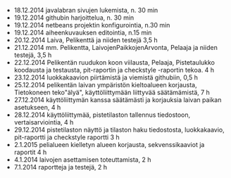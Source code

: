 * 18.12.2014 javalabran sivujen lukemista, n. 30 min
* 19.12.2014 githubin harjoittelua, n. 30 min
* 19.12.2014 netbeans projektin konfigurointia, n.30 min
* 19.12.2014 aiheenkuvauksen editointia, n.15 min
* 20.12.2014 Laiva, Pelikenttä ja niiden testejä 3,5 h
* 21.12.2014 mm. Pelikentta, LaivojenPaikkojenArvonta, Pelaaja ja
             niiden testejä, 3,5 h
* 22.12.2014 Pelikentän ruudukon koon viilausta, Pelaaja, Pistetaulukko koodausta 
             ja testausta, pit-raportin ja checkstyle -raportin tekoa. 4 h
* 23.12.2014 luokkakaavion piirtämistä ja viemistä githubiin, 0,5 h
* 25.12.2014 pelikentän laivan ympäristön kieltoalueen korjausta, Tietokoneen teko"älyä", käyttöliittymään liittyvää
             säätämämistä, 7 h
* 27.12.2014 käyttöliittymän kanssa säätämästi ja korjauksia laivan paikan asetukseen, 4 h
* 28.12.2014 käyttöliittymää, pistetilaston tallennus tiedostoon, vertaisarviointia, 4 h
* 29.12.2014 pistetilaston näyttö ja tilaston haku tiedostosta, luokkakaavio, pit-raportti ja checkstyle raportti 3 h
* 2.1.2015   pelialueen kielletyn alueen korjausta, sekvenssikaaviot ja raportit 4 h
* 4.1.2014   laivojen asettamisen toteuttamista, 2 h
* 7.1.2014   raportteja ja testejä, 2 h
